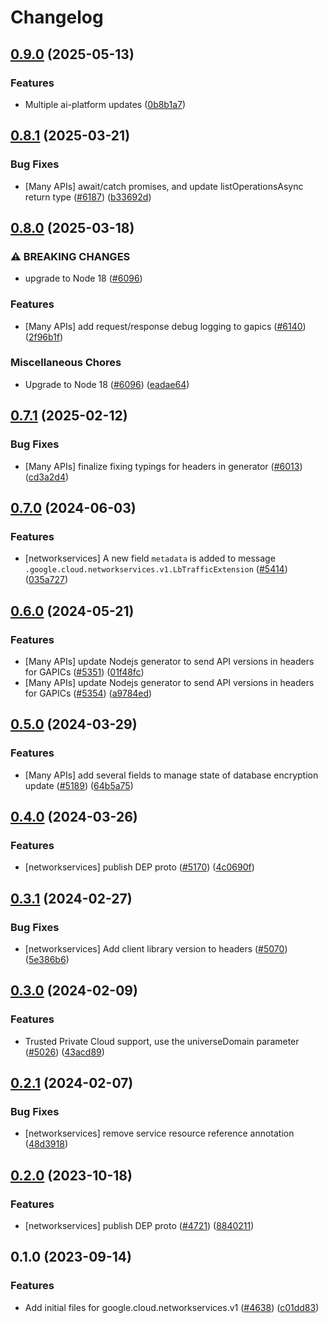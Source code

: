 # Changelog

## [0.9.0](https://github.com/googleapis/google-cloud-node/compare/networkservices-v0.8.1...networkservices-v0.9.0) (2025-05-13)


### Features

* Multiple ai-platform updates ([0b8b1a7](https://github.com/googleapis/google-cloud-node/commit/0b8b1a75f33bdf94000321d239834b9b10757862))

## [0.8.1](https://github.com/googleapis/google-cloud-node/compare/networkservices-v0.8.0...networkservices-v0.8.1) (2025-03-21)


### Bug Fixes

* [Many APIs] await/catch promises, and update listOperationsAsync return type ([#6187](https://github.com/googleapis/google-cloud-node/issues/6187)) ([b33692d](https://github.com/googleapis/google-cloud-node/commit/b33692d64bd42b99f37d0f919f2b0c06a673ab7f))

## [0.8.0](https://github.com/googleapis/google-cloud-node/compare/networkservices-v0.7.1...networkservices-v0.8.0) (2025-03-18)


### ⚠ BREAKING CHANGES

* upgrade to Node 18 ([#6096](https://github.com/googleapis/google-cloud-node/issues/6096))

### Features

* [Many APIs] add request/response debug logging to gapics ([#6140](https://github.com/googleapis/google-cloud-node/issues/6140)) ([2f96b1f](https://github.com/googleapis/google-cloud-node/commit/2f96b1f95dd6b7cb89871b56e5ea5aadf5454292))


### Miscellaneous Chores

* Upgrade to Node 18 ([#6096](https://github.com/googleapis/google-cloud-node/issues/6096)) ([eadae64](https://github.com/googleapis/google-cloud-node/commit/eadae64d54e07aa2c65097ea52e65008d4e87436))

## [0.7.1](https://github.com/googleapis/google-cloud-node/compare/networkservices-v0.7.0...networkservices-v0.7.1) (2025-02-12)


### Bug Fixes

* [Many APIs] finalize fixing typings for headers in generator ([#6013](https://github.com/googleapis/google-cloud-node/issues/6013)) ([cd3a2d4](https://github.com/googleapis/google-cloud-node/commit/cd3a2d44fc7a9b3798346162ba19df1c748fba58))

## [0.7.0](https://github.com/googleapis/google-cloud-node/compare/networkservices-v0.6.0...networkservices-v0.7.0) (2024-06-03)


### Features

* [networkservices] A new field `metadata` is added to message `.google.cloud.networkservices.v1.LbTrafficExtension` ([#5414](https://github.com/googleapis/google-cloud-node/issues/5414)) ([035a727](https://github.com/googleapis/google-cloud-node/commit/035a7272b13ee4a44778c62d58e1aaf01924267b))

## [0.6.0](https://github.com/googleapis/google-cloud-node/compare/networkservices-v0.5.0...networkservices-v0.6.0) (2024-05-21)


### Features

* [Many APIs] update Nodejs generator to send API versions in headers for GAPICs ([#5351](https://github.com/googleapis/google-cloud-node/issues/5351)) ([01f48fc](https://github.com/googleapis/google-cloud-node/commit/01f48fce63ec4ddf801d59ee2b8c0db9f6fb8372))
* [Many APIs] update Nodejs generator to send API versions in headers for GAPICs ([#5354](https://github.com/googleapis/google-cloud-node/issues/5354)) ([a9784ed](https://github.com/googleapis/google-cloud-node/commit/a9784ed3db6ee96d171762308bbbcd57390b6866))

## [0.5.0](https://github.com/googleapis/google-cloud-node/compare/networkservices-v0.4.0...networkservices-v0.5.0) (2024-03-29)


### Features

* [Many APIs] add several fields to manage state of database encryption update ([#5189](https://github.com/googleapis/google-cloud-node/issues/5189)) ([64b5a75](https://github.com/googleapis/google-cloud-node/commit/64b5a759caa979837199086c2d546a565ad2b3b1))

## [0.4.0](https://github.com/googleapis/google-cloud-node/compare/networkservices-v0.3.1...networkservices-v0.4.0) (2024-03-26)


### Features

* [networkservices] publish DEP proto ([#5170](https://github.com/googleapis/google-cloud-node/issues/5170)) ([4c0690f](https://github.com/googleapis/google-cloud-node/commit/4c0690fc833c115159b83192d0ae72356a629dd8))

## [0.3.1](https://github.com/googleapis/google-cloud-node/compare/networkservices-v0.3.0...networkservices-v0.3.1) (2024-02-27)


### Bug Fixes

* [networkservices] Add client library version to headers ([#5070](https://github.com/googleapis/google-cloud-node/issues/5070)) ([5e386b6](https://github.com/googleapis/google-cloud-node/commit/5e386b6ec6ce8301f7563106da94852661cf1af6))

## [0.3.0](https://github.com/googleapis/google-cloud-node/compare/networkservices-v0.2.1...networkservices-v0.3.0) (2024-02-09)


### Features

* Trusted Private Cloud support, use the universeDomain parameter  ([#5026](https://github.com/googleapis/google-cloud-node/issues/5026)) ([43acd89](https://github.com/googleapis/google-cloud-node/commit/43acd893e6c428f219d62f0c4264e4db78b99f99))

## [0.2.1](https://github.com/googleapis/google-cloud-node/compare/networkservices-v0.2.0...networkservices-v0.2.1) (2024-02-07)


### Bug Fixes

* [networkservices] remove service resource reference annotation ([48d3918](https://github.com/googleapis/google-cloud-node/commit/48d39189f57fd8a86051da696ae715bbf855d4ff))

## [0.2.0](https://github.com/googleapis/google-cloud-node/compare/networkservices-v0.1.0...networkservices-v0.2.0) (2023-10-18)


### Features

* [networkservices] publish DEP proto ([#4721](https://github.com/googleapis/google-cloud-node/issues/4721)) ([8840211](https://github.com/googleapis/google-cloud-node/commit/884021190e490434fa232458350b9a9d2f3a6e96))

## 0.1.0 (2023-09-14)


### Features

* Add initial files for google.cloud.networkservices.v1 ([#4638](https://github.com/googleapis/google-cloud-node/issues/4638)) ([c01dd83](https://github.com/googleapis/google-cloud-node/commit/c01dd83a6b89c069eb16ffcb79d21b2b8e684278))
